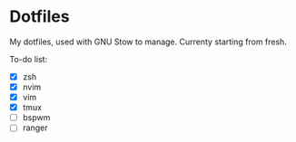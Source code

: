 # Dotfiles

My dotfiles, used with GNU Stow to manage. Currenty starting from fresh.

To-do list:
- [x] zsh
- [x] nvim
- [x] vim
- [x] tmux
- [ ] bspwm
- [ ] ranger
